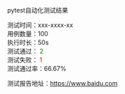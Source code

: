 pytest自动化测试结果

测试时间：xxx-xxxx-xx <br />
用例数量：100 <br />
执行时长：50s <br />
测试通过：<font color="green"> 2 </font> <br />
测试失败：<font color="red"> 1 </font> <br />
测试通过率：66.67% <br />

测试报告地址：https://www.baidu.com

